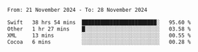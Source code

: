 
<!--START_SECTION:waka-->

```txt
From: 21 November 2024 - To: 28 November 2024

Swift   38 hrs 54 mins  ████████████████████████░   95.60 %
Other   1 hr 27 mins    █░░░░░░░░░░░░░░░░░░░░░░░░   03.58 %
XML     13 mins         ░░░░░░░░░░░░░░░░░░░░░░░░░   00.55 %
Cocoa   6 mins          ░░░░░░░░░░░░░░░░░░░░░░░░░   00.28 %
```

<!--END_SECTION:waka-->
